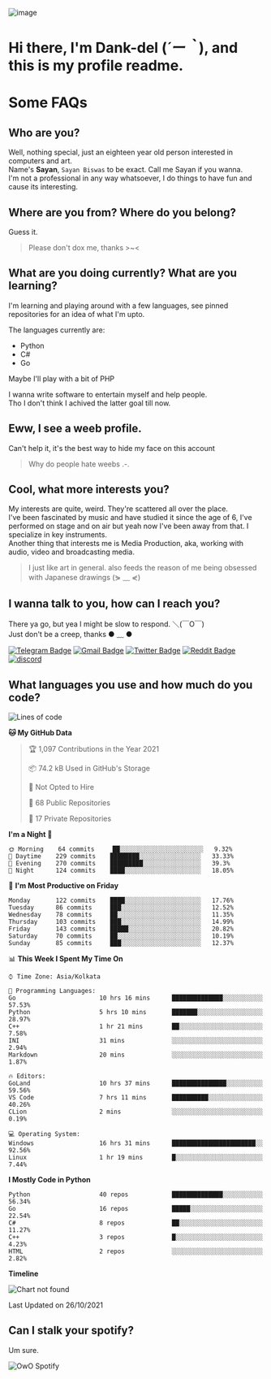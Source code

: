 ![image](https://user-images.githubusercontent.com/63096193/125182844-29f20800-e22f-11eb-8dc9-b0f2d29647bb.png)

# **Hi there, I'm Dank-del (*´ー｀*), and this is my profile readme.**
<!--  [![Profile views](https://gpvc.arturio.dev/dank-del)](https://github.com/dank-del) -->
# Some FAQs

## **Who are you?**

Well, nothing special, just an eighteen year old person interested in computers and art. \
Name's **Sayan**, `Sayan Biswas` to be exact. Call me Sayan if you wanna. \
I'm not a professional in any way whatsoever, I do things to have fun and cause its interesting.

## **Where are you from? Where do you belong?**

Guess it.
> Please don't dox me, thanks >~<

## **What are you doing currently? What are you learning?**

I'm learning and playing around with a few languages, see pinned repositories for an idea of what I'm upto.

The languages currently are:

- Python
- C#
- Go

Maybe I'll play with a bit of PHP

I wanna write software to entertain myself and help people. \
Tho I don't think I achived the latter goal till now.

## **Eww, I see a weeb profile.**

Can't help it, it's the best way to hide my face on this account
> Why do people hate weebs .-.

## **Cool, what more interests you?**

My interests are quite, weird. They're scattered all over the place. \
I've been fascinated by music and have studied it since the age of 6, I've performed on stage and on air but yeah now I've been away from that. I specialize in key instruments. \
Another thing that interests me is Media Production, aka, working with audio, video and broadcasting media.

> I just like art in general. also feeds the reason of me being obsessed with Japanese drawings (⋟ ﹏ ⋞)

## **I wanna talk to you, how can I reach you?**

There ya go, but yea I might be slow to respond. ＼(￣O￣) \
Just don't be a creep, thanks ● ﹏ ●

[![Telegram Badge](https://img.shields.io/badge/-dank_as_fuck-1ca0f1?style=flat-square&logo=telegram&logoColor=white&link=https://t.me/dank_as_fuck)](https://t.me/dank_as_fuck)
[![Gmail Badge](https://img.shields.io/badge/-chizuru@kanojo.tk-c14438?style=flat-square&logo=Gmail&logoColor=white&link=mailto:chizuru@kanojo.tk)](mailto:chizuru@kanojo.tk)
[![Twitter Badge](https://img.shields.io/twitter/follow/TheDankDel?style=social)](https://twitter.com/TheDankDel)
[![Reddit Badge](https://img.shields.io/reddit/user-karma/combined/dank_as_fuck_?style=social)](https://www.reddit.com/user/dank_as_fuck_/)
[![discord](https://discord-md-badge.vercel.app/api/shield/506536929152466945?style=social)](https://discordapp.com/users/506536929152466945)

## **What languages you use and how much do you code?**

<!--START_SECTION:waka-->
![Lines of code](https://img.shields.io/badge/From%20Hello%20World%20I%27ve%20Written-940943%20lines%20of%20code-blue)

**🐱 My GitHub Data** 

> 🏆 1,097 Contributions in the Year 2021
 > 
> 📦 74.2 kB Used in GitHub's Storage 
 > 
> 🚫 Not Opted to Hire
 > 
> 📜 68 Public Repositories 
 > 
> 🔑 17 Private Repositories  
 > 
**I'm a Night 🦉** 

```text
🌞 Morning    64 commits     ██░░░░░░░░░░░░░░░░░░░░░░░   9.32% 
🌆 Daytime    229 commits    ████████░░░░░░░░░░░░░░░░░   33.33% 
🌃 Evening    270 commits    █████████░░░░░░░░░░░░░░░░   39.3% 
🌙 Night      124 commits    ████░░░░░░░░░░░░░░░░░░░░░   18.05%

```
📅 **I'm Most Productive on Friday** 

```text
Monday       122 commits    ████░░░░░░░░░░░░░░░░░░░░░   17.76% 
Tuesday      86 commits     ███░░░░░░░░░░░░░░░░░░░░░░   12.52% 
Wednesday    78 commits     ██░░░░░░░░░░░░░░░░░░░░░░░   11.35% 
Thursday     103 commits    ███░░░░░░░░░░░░░░░░░░░░░░   14.99% 
Friday       143 commits    █████░░░░░░░░░░░░░░░░░░░░   20.82% 
Saturday     70 commits     ██░░░░░░░░░░░░░░░░░░░░░░░   10.19% 
Sunday       85 commits     ███░░░░░░░░░░░░░░░░░░░░░░   12.37%

```


📊 **This Week I Spent My Time On** 

```text
⌚︎ Time Zone: Asia/Kolkata

💬 Programming Languages: 
Go                       10 hrs 16 mins      ██████████████░░░░░░░░░░░   57.53% 
Python                   5 hrs 10 mins       ███████░░░░░░░░░░░░░░░░░░   28.97% 
C++                      1 hr 21 mins        ██░░░░░░░░░░░░░░░░░░░░░░░   7.58% 
INI                      31 mins             ░░░░░░░░░░░░░░░░░░░░░░░░░   2.94% 
Markdown                 20 mins             ░░░░░░░░░░░░░░░░░░░░░░░░░   1.87%

🔥 Editors: 
GoLand                   10 hrs 37 mins      ███████████████░░░░░░░░░░   59.56% 
VS Code                  7 hrs 11 mins       ██████████░░░░░░░░░░░░░░░   40.26% 
CLion                    2 mins              ░░░░░░░░░░░░░░░░░░░░░░░░░   0.19%

💻 Operating System: 
Windows                  16 hrs 31 mins      ███████████████████████░░   92.56% 
Linux                    1 hr 19 mins        █░░░░░░░░░░░░░░░░░░░░░░░░   7.44%

```

**I Mostly Code in Python** 

```text
Python                   40 repos            ██████████████░░░░░░░░░░░   56.34% 
Go                       16 repos            █████░░░░░░░░░░░░░░░░░░░░   22.54% 
C#                       8 repos             ██░░░░░░░░░░░░░░░░░░░░░░░   11.27% 
C++                      3 repos             █░░░░░░░░░░░░░░░░░░░░░░░░   4.23% 
HTML                     2 repos             ░░░░░░░░░░░░░░░░░░░░░░░░░   2.82%

```


**Timeline**

![Chart not found](https://raw.githubusercontent.com/Dank-del/Dank-del/main/charts/bar_graph.png) 


 Last Updated on 26/10/2021
<!--END_SECTION:waka-->

## **Can I stalk your spotify?**

Um sure.

![OwO Spotify](https://spotify-recently-played-readme.vercel.app/api?user=31fdrsslnr7nvq4ytqwtw7c4rxfm&count=5)
